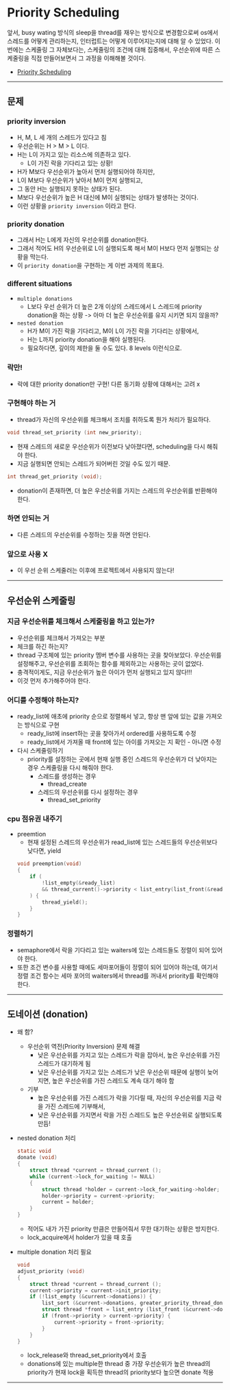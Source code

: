# Priority Scheduling

앞서, busy wating 방식의 sleep을 thread를 재우는 방식으로 변경함으로써 os에서 스레드를 어떻게 관리하는지, 인터럽트는 어떻게 이루어지는지에 대해 알 수 있었다.
이번에는 스케줄링 그 자체보다는, 스케줄링의 조건에 대해 집중해서, 우선순위에 따른 스케줄링을 직접 만들어보면서 그 과정을 이해해볼 것이다.

- [Priority Scheduling](https://casys-kaist.github.io/pintos-kaist/project1/priority_scheduling.html)

---

## 문제 

### priority inversion
- H, M, L 세 개의 스레드가 있다고 침
- 우선순위는 H > M > L 이다.
- H는 L이 가지고 있는 리소스에 의존하고 있다.
    - L이 가진 락을 기다리고 있는 상황! 
- H가 M보다 우선순위가 높아서 먼저 실행되어야 하지만,
- L이 M보다 우선순위가 낮아서 M이 먼저 실행되고,
- 그 동안 H는 실행되지 못하는 상태가 된다.
- M보다 우선순위가 높은 H 대신에 M이 실행되는 상태가 발생하는 것이다.
- 이런 상황을 `priority inversion` 이라고 한다.

### priority donation
- 그래서 H는 L에게 자신의 우선순위를 donation한다. 
- 그래서 적어도 H의 우선순위로 L이 실행되도록 해서 M이 H보다 먼저 실행되는 상황을 막는다.
- 이 `priority donation`을 구현하는 게 이번 과제의 목표다.

### different situations
- `multiple donations`
    - L보다 우선 순위가 더 높은 2개 이상의 스레드에서 L 스레드에 priority donation을 하는 상황
        -> 아마 더 높은 우선순위를 유지 시키면 되지 않을까?
- `nested donation`
    - H가 M이 가진 락을 기다리고, M이 L이 가진 락을 기다리는 상황에서,
    - H는 L까지 priority donation을 해야 실행된다.
    - 필요하다면, 깊이의 제한을 둘 수도 있다. 8 levels 이런식으로.

### 락만!
- 락에 대한 priority donation만 구현! 다른 동기화 상황에 대해서는 고려 x

### 구현해야 하는 거
- thread가 자신의 우선순위를 체크해서 조치를 취하도록 뭔가 처리가 필요하다.

```c
void thread_set_priority (int new_priority);
```
- 현재 스레드의 새로운 우선순위가 이전보다 낮아졌다면, scheduling을 다시 해줘야 한다.
- 지금 실행되면 안되는 스레드가 되어버린 것일 수도 있기 때문.


```c
int thread_get_priority (void);
```
- donation이 존재하면, 더 높은 우선순위를 가지는 스레드의 우선순위를 반환해야 한다.


### 하면 안되는 거
- 다른 스레드의 우선순위를 수정하는 짓을 하면 안된다.

### 앞으로 사용 X
- 이 우선 순위 스케줄러는 이후에 프로젝트에서 사용되지 않는다!

---

## 우선순위 스케줄링

### 지금 우선순위를 체크해서 스케줄링을 하고 있는가?
- 우선순위를 체크해서 가져오는 부분
- 체크를 하긴 하는지? 
- thread 구조체에 있는 priority 멤버 변수를 사용하는 곳을 찾아보았다. 우선순위를 설정해주고, 우선순위를 조회하는 함수를 제외하고는 사용하는 곳이 없었다.
- 충격적이게도, 지금 우선순위가 높은 아이가 먼저 실행되고 있지 않다!!!
- 이것 먼저 추가해주어야 한다.

### 어디를 수정해야 하는지? 
- ready_list에 애초에 priority 순으로 정렬해서 넣고, 항상 맨 앞에 있는 값을 가져오는 방식으로 구현
    - ready_list에 insert하는 곳을 찾아가서 ordered를 사용하도록 수정
    - ready_list에서 가져올 때 front에 있는 아이를 가져오는 지 확인 - 아니면 수정
- 다시 스케줄링하기
    - priority를 설정하는 곳에서 현재 실행 중인 스레드의 우선순위가 더 낮아지는 경우 스케줄링을 다시 해줘야 한다.
        - 스레드를 생성하는 경우
            - thread_create
        - 스레드의 우선순위를 다시 설정하는 경우
            - thread_set_priority

### cpu 점유권 내주기
- preemtion
    - 현재 설정된 스레드의 우선순위가 read_list에 있는 스레드들의 우선순위보다 낮다면, yield
    ```c
    void preemption(void)
    {
        if (
            !list_empty(&ready_list) 
            && thread_current()->priority < list_entry(list_front(&ready_list), struct thread, elem)->priority
        ) {
            thread_yield();
        }
    }
    ```

### 정렬하기
- semaphore에서 락을 기다리고 있는 waiters에 있는 스레드들도 정렬이 되어 있어야 한다. 
- 또한 조건 변수를 사용할 때에도 세마포어들이 정렬이 되어 있어야 하는데, 여기서 정렬 조건 함수는 세마 포어의 waiters에서 thread를 꺼내서 priority를 확인해야 한다.

---

## 도네이션 (donation)

- 왜 함? 
    - 우선순위 역전(Priority Inversion) 문제 해결
        - 낮은 우선순위를 가지고 있는 스레드가 락을 잡아서, 높은 우선순위를 가진 스레드가 대기하게 됨
        - 낮은 우선순위를 가지고 있는 스레드가 낮은 우선순위 때문에 실행이 늦어지면, 높은 우선순위를 가진 스레드도 계속 대기 해야 함
    - 기부
        - 높은 우선순위를 가진 스레드가 락을 기다릴 때, 자신의 우선순위를 지금 락을 가진 스레드에 기부해서, 
        - 낮은 우선순위를 가지면서 락을 가진 스레드도 높은 우선순위로 실행되도록 만듬!

- nested donation 처리
    ```c
    static void
    donate (void)
    {
        struct thread *current = thread_current ();
        while (current->lock_for_waiting != NULL)
        {
            struct thread *holder = current->lock_for_waiting->holder;
            holder->priority = current->priority;
            current = holder;
        }
    }
    ```
    - 적어도 내가 가진 priority 만큼은 만들어줘서 무한 대기하는 상황은 방지한다.
    - lock_acquire에서 holder가 있을 때 호출

- multiple donation 처리 필요
    ```c
    void
    adjust_priority (void) 
    {
        struct thread *current = thread_current ();
        current->priority = current->init_priority;
        if (!list_empty (&current->donations)) {
            list_sort (&current->donations, greater_priority_thread_donation, NULL);
            struct thread *front = list_entry (list_front (&current->donations), struct thread, donation_elem);
            if (front->priority > current->priority) {
                current->priority = front->priority;
            }
        }
    }
    ```
    - lock_release와 thread_set_priority에서 호출
    - donations에 있는 multiple한 thread 중 가장 우선순위가 높은 thread의 priority가 현재 lock을 획득한 thread의 priority보다 높으면 donate 적용

---

